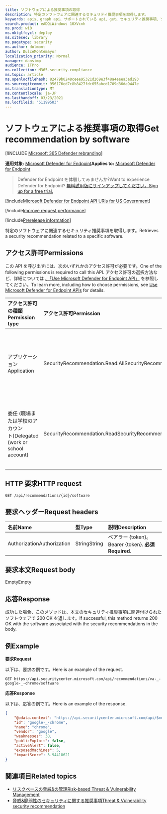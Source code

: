 ```yaml
---
title: ソフトウェアによる推奨事項の取得
description: 特定のソフトウェアに関連するセキュリティ推奨事項を取得します。
keywords: apis、graph api、サポートされている api、get、セキュリティ推奨事項、ソフトウェアのセキュリティ推奨事項、脅威と脆弱性の管理、脅威と脆弱性の管理 API
search.product: eADQiWindows 10XVcnh
ms.prod: w10
ms.mktglfcycl: deploy
ms.sitesec: library
ms.pagetype: security
ms.author: dolmont
author: DulceMontemayor
localization_priority: Normal
manager: dansimp
audience: ITPro
ms.collection: M365-security-compliance
ms.topic: article
ms.openlocfilehash: 82479b0248ceee95321d269e3f48a4eeea3ad193
ms.sourcegitcommit: 956176ed7c8b8427fdc655abcd1709d86da9447e
ms.translationtype: MT
ms.contentlocale: ja-JP
ms.lasthandoff: 03/23/2021
ms.locfileid: "51199503"
---
```

# <a name="get-recommendation-by-software"></a><span data-ttu-id="8164b-104">ソフトウェアによる推奨事項の取得</span><span class="sxs-lookup"><span data-stu-id="8164b-104">Get recommendation by software</span></span>

[!INCLUDE [Microsoft 365 Defender rebranding](../../includes/microsoft-defender.md)]

<span data-ttu-id="8164b-105">**適用対象:** [Microsoft Defender for Endpoint](https://go.microsoft.com/fwlink/?linkid=2154037)</span><span class="sxs-lookup"><span data-stu-id="8164b-105">**Applies to:** [Microsoft Defender for Endpoint](https://go.microsoft.com/fwlink/?linkid=2154037)</span></span>

> <span data-ttu-id="8164b-106">Defender for Endpoint を体験してみませんか?</span><span class="sxs-lookup"><span data-stu-id="8164b-106">Want to experience Defender for Endpoint?</span></span> [<span data-ttu-id="8164b-107">無料試用版にサインアップしてください。</span><span class="sxs-lookup"><span data-stu-id="8164b-107">Sign up for a free trial.</span></span>](https://www.microsoft.com/microsoft-365/windows/microsoft-defender-atp?ocid=docs-wdatp-exposedapis-abovefoldlink)

[!include[Microsoft Defender for Endpoint API URIs for US Government](../../includes/microsoft-defender-api-usgov.md)]

[!include[Improve request performance](../../includes/improve-request-performance.md)]


[!include[Prerelease information](../../includes/prerelease.md)]

<span data-ttu-id="8164b-108">特定のソフトウェアに関連するセキュリティ推奨事項を取得します。</span><span class="sxs-lookup"><span data-stu-id="8164b-108">Retrieves a security recommendation related to a specific software.</span></span>

## <a name="permissions"></a><span data-ttu-id="8164b-109">アクセス許可</span><span class="sxs-lookup"><span data-stu-id="8164b-109">Permissions</span></span>
<span data-ttu-id="8164b-110">この API を呼び出すには、次のいずれかのアクセス許可が必要です。</span><span class="sxs-lookup"><span data-stu-id="8164b-110">One of the following permissions is required to call this API.</span></span> <span data-ttu-id="8164b-111">アクセス許可の選択方法など、詳細については [、「Use Microsoft Defender for Endpoint API」](apis-intro.md) を参照してください。</span><span class="sxs-lookup"><span data-stu-id="8164b-111">To learn more, including how to choose permissions, see [Use Microsoft Defender for Endpoint APIs](apis-intro.md) for details.</span></span>

<span data-ttu-id="8164b-112">アクセス許可の種類</span><span class="sxs-lookup"><span data-stu-id="8164b-112">Permission type</span></span> |   <span data-ttu-id="8164b-113">アクセス許可</span><span class="sxs-lookup"><span data-stu-id="8164b-113">Permission</span></span>  |   <span data-ttu-id="8164b-114">アクセス許可の表示名</span><span class="sxs-lookup"><span data-stu-id="8164b-114">Permission display name</span></span>
:---|:---|:---
<span data-ttu-id="8164b-115">アプリケーション</span><span class="sxs-lookup"><span data-stu-id="8164b-115">Application</span></span> |   <span data-ttu-id="8164b-116">SecurityRecommendation.Read.All</span><span class="sxs-lookup"><span data-stu-id="8164b-116">SecurityRecommendation.Read.All</span></span> |   <span data-ttu-id="8164b-117">'脅威と脆弱性管理のセキュリティに関する推奨事項情報の読み取り'</span><span class="sxs-lookup"><span data-stu-id="8164b-117">'Read Threat and Vulnerability Management security recommendation information'</span></span>
<span data-ttu-id="8164b-118">委任 (職場または学校のアカウント)</span><span class="sxs-lookup"><span data-stu-id="8164b-118">Delegated (work or school account)</span></span> | <span data-ttu-id="8164b-119">SecurityRecommendation.Read</span><span class="sxs-lookup"><span data-stu-id="8164b-119">SecurityRecommendation.Read</span></span> |  <span data-ttu-id="8164b-120">'脅威と脆弱性管理のセキュリティに関する推奨事項情報の読み取り'</span><span class="sxs-lookup"><span data-stu-id="8164b-120">'Read Threat and Vulnerability Management security recommendation information'</span></span>

## <a name="http-request"></a><span data-ttu-id="8164b-121">HTTP 要求</span><span class="sxs-lookup"><span data-stu-id="8164b-121">HTTP request</span></span>
```
GET /api/recommendations/{id}/software
```

## <a name="request-headers"></a><span data-ttu-id="8164b-122">要求ヘッダー</span><span class="sxs-lookup"><span data-stu-id="8164b-122">Request headers</span></span>

<span data-ttu-id="8164b-123">名前</span><span class="sxs-lookup"><span data-stu-id="8164b-123">Name</span></span> | <span data-ttu-id="8164b-124">型</span><span class="sxs-lookup"><span data-stu-id="8164b-124">Type</span></span> | <span data-ttu-id="8164b-125">説明</span><span class="sxs-lookup"><span data-stu-id="8164b-125">Description</span></span>
:---|:---|:---
<span data-ttu-id="8164b-126">Authorization</span><span class="sxs-lookup"><span data-stu-id="8164b-126">Authorization</span></span> | <span data-ttu-id="8164b-127">String</span><span class="sxs-lookup"><span data-stu-id="8164b-127">String</span></span> | <span data-ttu-id="8164b-128">ベアラー {token}。</span><span class="sxs-lookup"><span data-stu-id="8164b-128">Bearer {token}.</span></span> <span data-ttu-id="8164b-129">**必須**</span><span class="sxs-lookup"><span data-stu-id="8164b-129">**Required**.</span></span>


## <a name="request-body"></a><span data-ttu-id="8164b-130">要求本文</span><span class="sxs-lookup"><span data-stu-id="8164b-130">Request body</span></span>
<span data-ttu-id="8164b-131">Empty</span><span class="sxs-lookup"><span data-stu-id="8164b-131">Empty</span></span>

## <a name="response"></a><span data-ttu-id="8164b-132">応答</span><span class="sxs-lookup"><span data-stu-id="8164b-132">Response</span></span>
<span data-ttu-id="8164b-133">成功した場合、このメソッドは、本文のセキュリティ推奨事項に関連付けられたソフトウェアで 200 OK を返します。</span><span class="sxs-lookup"><span data-stu-id="8164b-133">If successful, this method returns 200 OK with the software associated with the security recommendations in the body.</span></span>


## <a name="example"></a><span data-ttu-id="8164b-134">例</span><span class="sxs-lookup"><span data-stu-id="8164b-134">Example</span></span>

<span data-ttu-id="8164b-135">**要求**</span><span class="sxs-lookup"><span data-stu-id="8164b-135">**Request**</span></span>

<span data-ttu-id="8164b-136">以下は、要求の例です。</span><span class="sxs-lookup"><span data-stu-id="8164b-136">Here is an example of the request.</span></span>

```
GET https://api.securitycenter.microsoft.com/api/recommendations/va-_-google-_-chrome/software 
```

<span data-ttu-id="8164b-137">**応答**</span><span class="sxs-lookup"><span data-stu-id="8164b-137">**Response**</span></span>

<span data-ttu-id="8164b-138">以下は、応答の例です。</span><span class="sxs-lookup"><span data-stu-id="8164b-138">Here is an example of the response.</span></span>

```json
{
    "@odata.context": "https://api.securitycenter.microsoft.com/api/$metadata#Analytics.Contracts.PublicAPI.PublicProductDto",
    "id": "google-_-chrome",
    "name": "chrome",
    "vendor": "google",
    "weaknesses": 38,
    "publicExploit": false,
    "activeAlert": false,
    "exposedMachines": 5,
    "impactScore": 3.94418621
}
```

## <a name="related-topics"></a><span data-ttu-id="8164b-139">関連項目</span><span class="sxs-lookup"><span data-stu-id="8164b-139">Related topics</span></span>
- [<span data-ttu-id="8164b-140">リスクベースの脅威&の管理</span><span class="sxs-lookup"><span data-stu-id="8164b-140">Risk-based Threat & Vulnerability Management</span></span>](https://docs.microsoft.com/microsoft-365/security/defender-endpoint/next-gen-threat-and-vuln-mgt)
- [<span data-ttu-id="8164b-141">脅威&脆弱性のセキュリティに関する推奨事項</span><span class="sxs-lookup"><span data-stu-id="8164b-141">Threat & Vulnerability security recommendation</span></span>](https://docs.microsoft.com/microsoft-365/security/defender-endpoint/tvm-security-recommendation)

